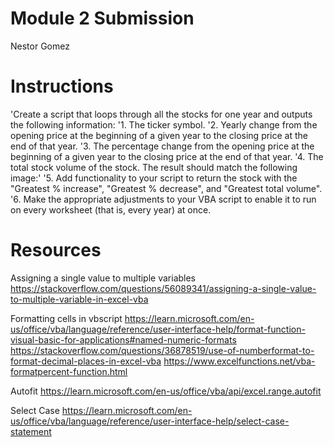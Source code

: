 # Module 2 Submission
Nestor Gomez

# Instructions
'Create a script that loops through all the stocks for one year and outputs the following information:
'1.     The ticker symbol.
'2.     Yearly change from the opening price at the beginning of a given year to the closing price at the end of that year.
'3.     The percentage change from the opening price at the beginning of a given year to the closing price at the end of that year.
'4.     The total stock volume of the stock. The result should match the following image:'
'5.     Add functionality to your script to return the stock with the "Greatest % increase", "Greatest % decrease", and "Greatest total volume".
'6.     Make the appropriate adjustments to your VBA script to enable it to run on every worksheet (that is, every year) at once.

# Resources

Assigning a single value to multiple variables
https://stackoverflow.com/questions/56089341/assigning-a-single-value-to-multiple-variable-in-excel-vba

Formatting cells in vbscript
https://learn.microsoft.com/en-us/office/vba/language/reference/user-interface-help/format-function-visual-basic-for-applications#named-numeric-formats
https://stackoverflow.com/questions/36878519/use-of-numberformat-to-format-decimal-places-in-excel-vba
https://www.excelfunctions.net/vba-formatpercent-function.html

Autofit
https://learn.microsoft.com/en-us/office/vba/api/excel.range.autofit

Select Case
https://learn.microsoft.com/en-us/office/vba/language/reference/user-interface-help/select-case-statement